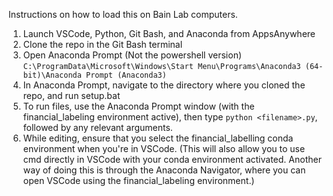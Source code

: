 Instructions on how to load this on Bain Lab computers.
1) Launch VSCode, Python, Git Bash, and Anaconda from AppsAnywhere
2) Clone the repo in the Git Bash terminal
3) Open Anaconda Prompt (Not the powershell version)
`C:\ProgramData\Microsoft\Windows\Start Menu\Programs\Anaconda3 (64-bit)\Anaconda Prompt (Anaconda3)`
4) In Anaconda Prompt, navigate to the directory where you cloned the repo, and run setup.bat
5) To run files, use the Anaconda Prompt window (with the financial_labeling environment active), then type `python <filename>.py`, followed by any relevant arguments.
6) While editing, ensure that you select the financial_labelling conda environment when you're in VSCode. (This will also allow you to use cmd directly in VSCode with your conda environment activated. Another way of doing this is through the Anaconda Navigator, where you can open VSCode using the financial_labeling environment.)
<!-- TODO: Is there any way we can make the environment smaller so it's easier to install on Bain Lab computers in the future? Or do we want to train another way. -->